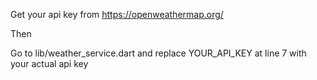 Get your api key from https://openweathermap.org/

Then

Go to lib/weather_service.dart and replace YOUR_API_KEY at line 7 with your actual api key

